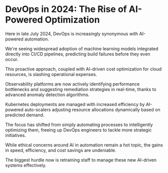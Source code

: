 # DevOps in 2024: The Rise of AI-Powered Optimization

Here in late July 2024, DevOps is increasingly synonymous with AI-powered automation.

We're seeing widespread adoption of machine learning models integrated directly into CI/CD pipelines, predicting build failures before they even occur.

This proactive approach, coupled with AI-driven cost optimization for cloud resources, is slashing operational expenses.

Observability platforms are now actively identifying performance bottlenecks and suggesting remediation strategies in real-time, thanks to advanced anomaly detection algorithms.

Kubernetes deployments are managed with increased efficiency by AI-powered auto-scalers adjusting resource allocations dynamically based on predicted demand.

The focus has shifted from simply automating processes to intelligently optimizing them, freeing up DevOps engineers to tackle more strategic initiatives.

While ethical concerns around AI in automation remain a hot topic, the gains in speed, efficiency, and cost savings are undeniable.

The biggest hurdle now is retraining staff to manage these new AI-driven systems effectively.
